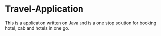 # Travel-Application
This is a application written on Java and is a one stop solution for booking hotel, cab and hotels in one go.
